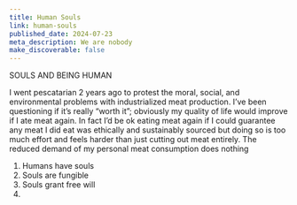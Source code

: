 ```yaml
---
title: Human Souls
link: human-souls
published_date: 2024-07-23
meta_description: We are nobody
make_discoverable: false
---
```


SOULS AND BEING HUMAN

I went pescatarian 2 years ago to protest the moral, social, and environmental problems with industrialized meat production. I’ve been questioning if it’s really “worth it”; obviously my quality of life would improve if I ate meat again. In fact I’d be ok eating meat again if I could guarantee any meat I did eat was ethically and sustainably sourced but doing so is too much effort and feels harder than just cutting out meat entirely. The reduced demand of my personal meat consumption does nothing 

1. Humans have souls
2. Souls are fungible
3. Souls grant free will
4. 